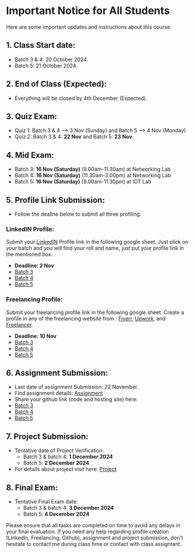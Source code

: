 # Important Notice for All Students

Here are some important updates and instructions about this course:

 ## 1. Class Start date:
- Batch 3 & 4: 20 October 2024.
- Batch 5: 21 October 2024.

 ## 2. End of Class (Expected):
- Everything will be closed by 4th December (Expected).

## 3. Quiz Exam:
- Quiz 1: Batch 3 & 4 --> 3 Nov (Sunday) and Batch 5 --> 4 Nov (Monday)
- Quiz 2: Batch 3 & 4: **22 Nov** and Batch 5: **23 Nov**.

## 4. Mid Exam:
- Batch 3: **16 Nov (Saturday)** (9.00am-11.30am) at Networking Lab 
- Batch 4: **16 Nov (Saturday)** (11.30am-3.00pm) at Networking Lab 
- Batch 5: **16 Nov (Saturday)** (9.00am-11.30pm) at IOT Lab 



## 5. Profile Link Submission:
- Follow the dealine below to submit all three profiling.
### LinkedIN Profile:
Submit your [LinkedIN](https://bd.linkedin.com/) Profile link in the following google sheet. Just click on your batch and you will find your roll and name, just put your profile link in the mentioned box.

- **Deadline: 2 Nov**
- [Batch 3](https://docs.google.com/spreadsheets/d/1gZHqi03ZhgSW1Vn_4_u8ap3qVJ_fYK2AuFGBNTzK8iA/edit?gid=0#gid=0)
- [Batch 4](https://docs.google.com/spreadsheets/d/15Dmqgy7DNxgMjykcA4DSoymebDst0VEbUIWyozsGilc/edit?gid=0#gid=0)
- [Batch 5](https://docs.google.com/spreadsheets/d/1ibD8BX21qKNeBkOpJrVnCdIsSxr1y9sSl8WFGBYw5ew/edit?gid=0#gid=0)

### Freelancing Profile:
Submit your freelancing profile link in the following google sheet. Create a profile in any of the freelancing website from : [Fiverr](https://www.fiverr.com/),  [Upwork](https://www.upwork.com/), and [Freelancer](https://www.freelancer.com/?gad_source=1&gclid=EAIaIQobChMI8ZHJzaydiQMVUhCDAx3wchg-EAAYASAAEgJbXPD_BwE&ft_prog=ABL&ft_prog_id=617725303593).

- **Deadline: 10 Nov**
- [Batch 3](https://docs.google.com/spreadsheets/d/1gZHqi03ZhgSW1Vn_4_u8ap3qVJ_fYK2AuFGBNTzK8iA/edit?gid=1801487781#gid=1801487781)
- [Batch 4](https://docs.google.com/spreadsheets/d/15Dmqgy7DNxgMjykcA4DSoymebDst0VEbUIWyozsGilc/edit?gid=1801487781#gid=1801487781)
- [Batch 5](https://docs.google.com/spreadsheets/d/1ibD8BX21qKNeBkOpJrVnCdIsSxr1y9sSl8WFGBYw5ew/edit?gid=1801487781#gid=1801487781)


## 6. Assignment Submission:
- Last date of assignment Submission: 22 November.
- Find assignment details: [Assignment](https://github.com/samsuddoha/Web-Design-P3/tree/main/Assignment)
- Share your github link (code and hosting site) here: 
- [Batch 3](https://docs.google.com/spreadsheets/d/1gZHqi03ZhgSW1Vn_4_u8ap3qVJ_fYK2AuFGBNTzK8iA/edit?gid=554855209#gid=554855209)
- [Batch 4](https://docs.google.com/spreadsheets/d/15Dmqgy7DNxgMjykcA4DSoymebDst0VEbUIWyozsGilc/edit?gid=554855209#gid=554855209)
- [Batch 5](https://docs.google.com/spreadsheets/d/1ibD8BX21qKNeBkOpJrVnCdIsSxr1y9sSl8WFGBYw5ew/edit?gid=554855209#gid=554855209)

## 7. Project Submission:
- Tentative date of Project Verification: 
    - Batch 3 & batch 4: **1 December 2024**
    - Batch 5: **2 December 2024**
- For details about project visit here: [Project](https://github.com/samsuddoha/Web-Design-P3/blob/main/Project.md) 


## 8. Final Exam:
- Tentative Final Exam date: 
    - Batch 3 & batch 4: **3 December 2024**
    - Batch 5: **4 December 2024**

Please ensure that all tasks are completed on time to avoid any delays in your final evaluation. If you need any help regarding profile creation (LinkedIn, Freelancing, Github), assignment and project submission, don't hesitate to contact me during class time or contact with class assigntant. 
